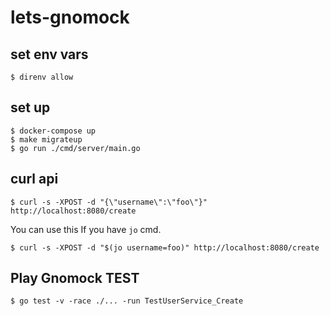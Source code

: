 # lets-gnomock

## set env vars
```shell script
$ direnv allow
```

## set up
```shell
$ docker-compose up
$ make migrateup
$ go run ./cmd/server/main.go
```

## curl api
```shell
$ curl -s -XPOST -d "{\"username\":\"foo\"}" http://localhost:8080/create
```

You can use this If you have `jo` cmd.
```shell
$ curl -s -XPOST -d "$(jo username=foo)" http://localhost:8080/create
```

## Play Gnomock TEST
```shell
$ go test -v -race ./... -run TestUserService_Create
```